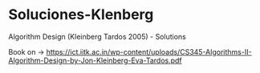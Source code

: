 # Soluciones-Klenberg
Algorithm Design (Kleinberg Tardos 2005) - Solutions

Book on -> https://ict.iitk.ac.in/wp-content/uploads/CS345-Algorithms-II-Algorithm-Design-by-Jon-Kleinberg-Eva-Tardos.pdf

